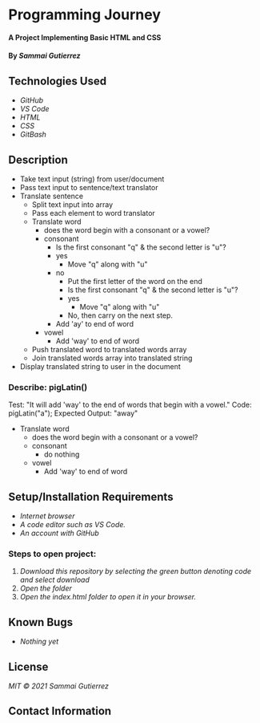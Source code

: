 # Programming Journey

####  A Project Implementing Basic HTML and CSS

#### By _**Sammai Gutierrez**_

## Technologies Used

* _GitHub_
* _VS Code_
* _HTML_
* _CSS_
* _GitBash_

## Description

* Take text input (string) from user/document
* Pass text input to sentence/text translator
* Translate sentence
  + Split text input into array
  + Pass each element to word translator
  + Translate word
    - does the word begin with a consonant or a vowel?
    - consonant
      * Is the first consonant "q" & the second letter is "u"?
      * yes
        + Move "q" along with "u"
      * no
        + Put the first letter of the word on the end
        + Is the first consonant "q" & the second letter is "u"?
        + yes
          - Move "q" along with "u"
        + No, then carry on the next step.
      * Add 'ay' to end of word
    - vowel
      * Add 'way' to end of word
  + Push translated word to translated words array
  + Join translated words array into translated string
* Display translated string to user in the document

### Describe: pigLatin()

Test: "It will add 'way' to the end of words that begin with a vowel."
Code: pigLatin("a");
Expected Output: "away"
  + Translate word
    - does the word begin with a consonant or a vowel?
    - consonant
      * do nothing
    - vowel
      * Add 'way' to end of word


## Setup/Installation Requirements

* _Internet browser_
* _A code editor such as VS Code._
* _An account with GitHub_

### Steps to open project:

1. _Download this repository by selecting the green button denoting code and select download_
2. _Open the folder_
3. _Open the index.html folder to open it in your browser._

## Known Bugs

* _Nothing yet_

## License

_MIT &copy; 2021 Sammai Gutierrez_

## Contact Information